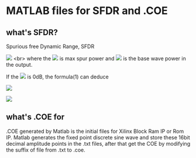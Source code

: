 # MATLAB files for SFDR and .COE

## what's SFDR?
Spurious free Dynamic Range, SFDR 

![](http://latex.codecogs.com/gif.latex?$SFDR$=20\log_{10}(\frac{S_{base}}{S_{spur}})(1)) <br>
where the ![](http://latex.codecogs.com/gif.latex?S_{spur}) is max spur power and ![](http://latex.codecogs.com/gif.latex?S_{base})
is the base wave power in the output. 

If the ![](http://latex.codecogs.com/gif.latex?S_{base}) is 0dB, the formula(1) can deduce

![](http://latex.codecogs.com/gif.latex?$SFDR$=20\log_{10}(S_{base})-20\log_{10}(S_{spur})=0-20\log_{10}(S_{spur})=-20\log_{10}(S_{spur}))

![](http://latex.codecogs.com/gif.latex?$SFDR$=-S_{ms}dB)

## what's .COE for
.COE generated by Matlab is the initial files for Xilinx Block Ram IP or Rom IP. Matlab generates the fixed point discrete sine wave and store these 16bit decimal amplitude points in the .txt files, after that get the COE by modifying the suffix of file from .txt to .coe.
